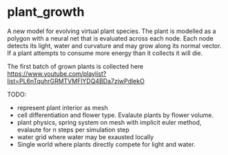 # plant_growth
A new model for evolving virtual plant species. The plant is modelled as a polygon with a neural net that is evaluated across each node. Each node detects its light, water and curvature and may grow along its normal vector. If a plant attempts to consume more energy than it collects it will die. 

The first batch of grown plants is collected here https://www.youtube.com/playlist?list=PL6nTquhrGRMTVMFlYDQ4BDa7zjwPdlekO

TODO:
* represent plant interior as mesh
* cell differentiation and flower type. Evalaute plants by flower volume.
* plant physics, spring system on mesh with implicit euler method, evalaute for n steps per simulation step
* water grid where water may be exausted locally
* Single world where plants directly compete for light and water. 
